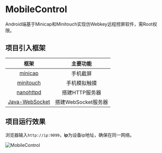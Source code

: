 # MobileControl
Android端基于Minicap和Minitouch实现仿Webkey远程控屏软件，需Root权限。
## 项目引入框架
|    框架   |主要功能                          
|:-----------:|:-----------:
|[minicap](https://github.com/openstf/minicap)|手机截屏            
|[minitouch](https://github.com/openstf/minitouch)|手机模拟触摸          
|[nanohttpd](https://github.com/NanoHttpd/nanohttpd)|搭建HTTP服务器
|[Java-WebSocket](https://hub.fastgit.org/TooTallNate/Java-WebSocket)|搭建WebSocket服务器
## 项目运行效果
浏览器输入`http://ip:9099`，**ip**为设备ip地址，确保在同一网络。

![MobileControl](https://github.com/shenbengit/ArcFace/blob/master/screenshots/ArcFace01.gif)
